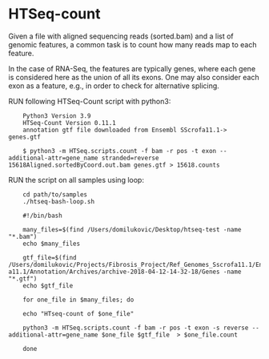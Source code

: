 # HTSeq-count
Given a file with aligned sequencing reads (sorted.bam) and a list of genomic features, a common task is to count how many reads map to each feature.

In the case of RNA-Seq, the features are typically genes, where each gene is considered here as the union of all its exons. One may also consider each exon as a feature, e.g., in order to check for alternative splicing. 

RUN following HTSeq-Count script with python3:

		Python3 Version 3.9
		HTSeq-Count Version 0.11.1
		annotation gtf file downloaded from Ensembl SScrofa11.1-> genes.gtf
		
		$ python3 -m HTSeq.scripts.count -f bam -r pos -t exon --additional-attr=gene_name stranded=reverse 		15618Aligned.sortedByCoord.out.bam genes.gtf > 15618.counts
		
RUN the script on all samples using loop:

		cd path/to/samples
		./htseq-bash-loop.sh
		
		#!/bin/bash

		many_files=$(find /Users/domilukovic/Desktop/htseq-test -name "*.bam")
		echo $many_files

		gtf_file=$(find 		/Users/domilukovic/Projects/Fibrosis_Project/Ref_Genomes_Sscrofa11.1/Ensembl/Sus_scrofa_Ensembl_Sscrofa11.1/Sus_scrofa/Ensembl/Sscrof		a11.1/Annotation/Archives/archive-2018-04-12-14-32-18/Genes -name "*.gtf")
		echo $gtf_file

		for one_file in $many_files; do
	
		echo "HTseq-count of $one_file"

		python3 -m HTSeq.scripts.count -f bam -r pos -t exon -s reverse --additional-attr=gene_name $one_file $gtf_file  > $one_file.count

		done
		
